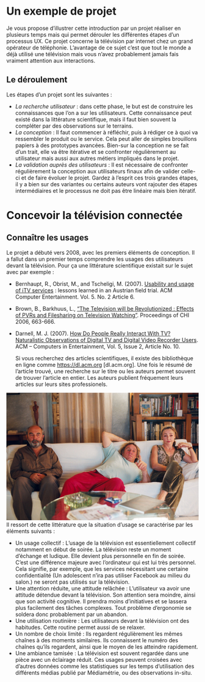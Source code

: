 # Un exemple de projet
Je vous propose d’illustrer cette introduction par un projet réaliser en plusieurs temps mais qui permet dérouler les différentes étapes d’un processus UX. Ce projet concerne la télévision par internet chez un grand opérateur de téléphonie. L’avantage de ce sujet c’est que tout le monde a déjà utilisé une télévision mais vous n’avez probablement jamais fais vraiment attention aux interactions.         

## Le déroulement 
 Les étapes d’un projet sont les suivantes :
- *La recherche utilisateur* : dans cette phase, le but est de construire les connaissances que l’on a sur les utilisateurs. Cette connaissance peut existé dans la littérature scientifique, mais il faut bien souvent la compléter par des observations sur le terrains.
- *La conception* : Il faut commencer à réfléchir, puis à rédiger ce à quoi va ressembler le produit ou le service. Cela peut aller de simples brouillons papiers à des prototypes avancées. Bien-sur la conception ne se fait d’un trait, elle va être itérative et se confronter régulièrement au utilisateur mais aussi aux autres métiers impliqués dans le projet.
- *La validation auprès des utilisateurs* : Il est nécessaire de confronter régulièrement la conception aux utilisateurs finaux afin de valider celle-ci et de faire évoluer le projet.
Gardez à l’esprit ces trois grandes étapes, il y a bien sur des variantes ou certains auteurs vont rajouter des étapes intermédiaires et le processus ne doit pas être linéaire mais bien itératif.

# Concevoir la télévision connectée

## Connaître les usages
Le projet a débuté vers 2008, avec les premiers éléments de conception. Il a fallut dans un premier temps comprendre les usages des utilisateurs devant la télévision. Pour ça une littérature scientifique existait sur le sujet avec par exemple : 
- Bernhaupt, R., Obrist, M., and Tscheligi, M. (2007). [Usability and usage of iTV services][1] : lessons learned in an Austrian field trial. ACM Computer Entertainment. Vol. 5. No. 2 Article 6.
- Brown, B., Barkhuus, L., [“The Television will be Revolutionized : Effects of PVRs and Filesharing on Television Watching”][2]. Proceedings of CHI 2006, 663-666.
- Darnell, M. J. (2007). [How Do People Really Interact With TV? Naturalistic Observations of Digital TV and Digital Video Recorder Users][3]. ACM – Computers in Entertainment, Vol. 5, Issue 2, Article No. 10.

	Si vous recherchez des articles scientifiques, il existe des bibliothèque en ligne comme https://dl.acm.org [dl.acm.org]. Une fois le résumé de l’article trouvé, une recherche sur le titre ou les auteurs permet souvent de trouver l’article en entier. Les auteurs publient fréquement leurs articles sur leurs sites professionels.

![3 personnes avachies dans un canapée qui regardent la télévision.][image-1]
Il ressort de cette littérature que la situation d’usage se caractérise par les éléments suivants :
- Un usage collectif : L’usage de la télévision est essentiellement collectif notamment en début de soirée. La télévision reste un moment d’échange et ludique. Elle devient plus personnelle en fin de soirée. C’est une différence majeure avec l’ordinateur qui est lui très personnel. Cela signifie, par exemple, que les services nécessitant une certaine confidentialité (Un adolescent n’ira pas utiliser Facebook au milieu du salon.) ne seront pas utilisés sur la télévision.
- Une attention réduite, une attitude relâchée : L’utilisateur va avoir une attitude détendue devant la télévision. Son attention sera moindre, ainsi que son activité cognitive. Il prendra moins d’initiatives et se lassera plus facilement des tâches complexes. Tout problème d’ergonomie se soldera donc probablement par un abandon.
- Une utilisation routinière : Les utilisateurs devant la télévision ont des habitudes. Cette routine permet aussi de se relaxer.
- Un nombre de choix limité : Ils regardent régulièrement les mêmes chaînes à des moments similaires. Ils connaissent le numéro des chaînes qu’ils regardent, ainsi que le moyen de les atteindre rapidement.
- Une ambiance tamisée : La télévision est souvent regardée dans une pièce avec un éclairage réduit.
Ces usages peuvent croisées avec d’autres données comme les statistiques sur les temps d’utilisation des différents médias publié par Médiamétrie, ou des observations in-situ.


[1]:	https://www.researchgate.net/profile/Marianna_Obrist/publication/220686242_Usability_and_usage_of_iTV_services_Lessons_learned_in_an_Austrian_field_trial/links/02e7e51c0e3ef31c56000000/Usability-and-usage-of-iTV-services-Lessons-learned-in-an-Austrian-field-trial.pdf
[2]:	http://delivery.acm.org/10.1145/1130000/1124870/p663-brown.pdf
[3]:	http://onemvweb.com/sources/ethnography/people_interact_tv.pdf

[image-1]:	images/boudu.jpg "Image tirée du film Boudu, 2005."